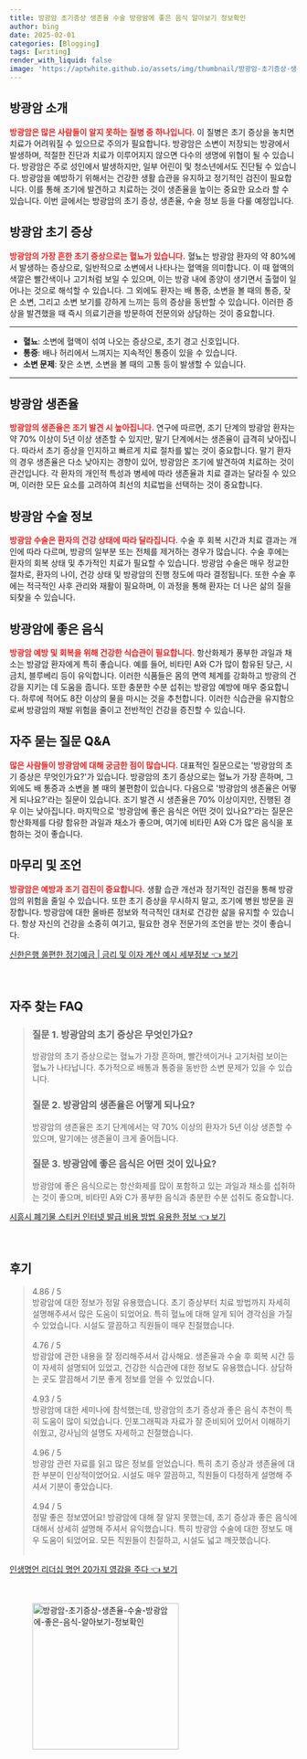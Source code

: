 ```yaml
---
title: 방광암 초기증상 생존율 수술 방광암에 좋은 음식 알아보기 정보확인
author: bing
date: 2025-02-01
categories: [Blogging]
tags: [writing]
render_with_liquid: false
image: 'https://aptwhite.github.io/assets/img/thumbnail/방광암-초기증상-생존율-수술-방광암에-좋은-음식-알아보기-정보확인.webp'
---
```



<h2 id='방광암_소개'>방광암 소개</h2>

<p><b><span style="color: #ee2323;">방광암은 많은 사람들이 알지 못하는 질병 중 하나입니다.</span></b> 이 질병은 초기 증상을 놓치면 치료가 어려워질 수 있으므로 주의가 필요합니다. 방광암은 소변이 저장되는 방광에서 발생하며, 적절한 진단과 치료가 이루어지지 않으면 다수의 생명에 위협이 될 수 있습니다. 방광암은 주로 성인에서 발생하지만, 일부 어린이 및 청소년에서도 진단될 수 있습니다. 방광암을 예방하기 위해서는 건강한 생활 습관을 유지하고 정기적인 검진이 필요합니다. 이를 통해 조기에 발견하고 치료하는 것이 생존율을 높이는 중요한 요소라 할 수 있습니다. 이번 글에서는 방광암의 초기 증상, 생존율, 수술 정보 등을 다룰 예정입니다.</p>

<h2 id='방광암_초기_증상'>방광암 초기 증상</h2>

<p><b><span style="color: #ee2323;">방광암의 가장 흔한 초기 증상으로는 혈뇨가 있습니다.</span></b> 혈뇨는 방광암 환자의 약 80%에서 발생하는 증상으로, 일반적으로 소변에서 나타나는 혈액을 의미합니다. 이 때 혈액의 색깔은 빨간색이나 고기처럼 보일 수 있으며, 이는 방광 내에 종양이 생기면서 출혈이 일어나는 것으로 해석할 수 있습니다. 그 외에도 환자는 배 통증, 소변을 볼 때의 통증, 잦은 소변, 그리고 소변 보기를 강하게 느끼는 등의 증상을 동반할 수 있습니다. 이러한 증상을 발견했을 때 즉시 의료기관을 방문하여 전문의와 상담하는 것이 중요합니다.</p>

<hr />

<ul>
    <li><b>혈뇨</b>: 소변에 혈액이 섞여 나오는 증상으로, 초기 경고 신호입니다.</li>
    <li><b>통증</b>: 배나 허리에서 느껴지는 지속적인 통증이 있을 수 있습니다.</li>
    <li><b>소변 문제</b>: 잦은 소변, 소변을 볼 때의 고통 등이 발생할 수 있습니다.</li>
</ul>

<hr />

<h2 id='방광암_생존율'>방광암 생존율</h2>

<p><b><span style="color: #ee2323;">방광암의 생존율은 조기 발견 시 높아집니다.</span></b> 연구에 따르면, 조기 단계의 방광암 환자는 약 70% 이상이 5년 이상 생존할 수 있지만, 말기 단계에서는 생존율이 급격히 낮아집니다. 따라서 초기 증상을 인지하고 빠르게 치료 절차를 밟는 것이 중요합니다. 말기 환자의 경우 생존율은 다소 낮아지는 경향이 있어, 방광암은 조기에 발견하여 치료하는 것이 관건입니다. 각 환자의 개인적 특성과 병세에 따라 생존율과 치료 결과는 달라질 수 있으며, 이러한 모든 요소를 고려하여 최선의 치료법을 선택하는 것이 중요합니다.</p>

<h2 id='방광암_수술_정보'>방광암 수술 정보</h2>

<p><b><span style="color: #ee2323;">방광암 수술은 환자의 건강 상태에 따라 달라집니다.</span></b> 수술 후 회복 시간과 치료 결과는 개인에 따라 다르며, 방광의 일부분 또는 전체를 제거하는 경우가 많습니다. 수술 후에는 환자의 회복 상태 및 추가적인 치료가 필요할 수 있습니다. 방광암 수술은 매우 정교한 절차로, 환자의 나이, 건강 상태 및 방광암의 진행 정도에 따라 결정됩니다. 또한 수술 후에는 적극적인 사후 관리와 재활이 필요하며, 이 과정을 통해 환자는 더 나은 삶의 질을 되찾을 수 있습니다.</p>

<h2 id='방광암에_좋은_음식'>방광암에 좋은 음식</h2>

<p><b><span style="color: #ee2323;">방광암 예방 및 회복을 위해 건강한 식습관이 필요합니다.</span></b> 항산화제가 풍부한 과일과 채소는 방광암 환자에게 특히 좋습니다. 예를 들어, 비타민 A와 C가 많이 함유된 당근, 시금치, 블루베리 등이 유익합니다. 이러한 식품들은 몸의 면역 체계를 강화하고 방광의 건강을 지키는 데 도움을 줍니다. 또한 충분한 수분 섭취는 방광암 예방에 매우 중요합니다. 하루에 적어도 8잔 이상의 물을 마시는 것을 추천합니다. 이러한 식습관을 유지함으로써 방광암의 재발 위험을 줄이고 전반적인 건강을 증진할 수 있습니다.</p>

<h2 id='자주_묻는_질문_QNA'>자주 묻는 질문 Q&A</h2>

<p><b><span style="color: #ee2323;">많은 사람들이 방광암에 대해 궁금한 점이 많습니다.</span></b> 대표적인 질문으로는 '방광암의 초기 증상은 무엇인가요?'가 있습니다. 방광암의 초기 증상으로는 혈뇨가 가장 흔하며, 그 외에도 배 통증과 소변을 볼 때의 불편함이 있습니다. 다음으로 '방광암의 생존율은 어떻게 되나요?'라는 질문이 있습니다. 조기 발견 시 생존율은 70% 이상이지만, 진행된 경우 이는 낮아집니다. 마지막으로 '방광암에 좋은 음식은 어떤 것이 있나요?'라는 질문은 항산화제를 다량 함유한 과일과 채소가 좋으며, 여기에 비타민 A와 C가 많은 음식을 포함하는 것이 좋습니다.</p>

<h2 id='마무리_및_조언'>마무리 및 조언</h2>

<p><b><span style="color: #ee2323;">방광암은 예방과 조기 검진이 중요합니다.</span></b> 생활 습관 개선과 정기적인 검진을 통해 방광암의 위험을 줄일 수 있습니다. 또한 초기 증상을 무시하지 말고, 조기에 병원 방문을 권장합니다. 방광암에 대한 올바른 정보와 적극적인 대처로 건강한 삶을 유지할 수 있습니다. 항상 자신의 건강을 소중히 여기고, 필요한 경우 전문가의 조언을 받는 것이 좋습니다.</p>


<p><a class="click-button" title="신한은행 쏠편한 정기예금 | 금리 및 이자 계산 예시 세부정보" href="https://aptwhite.github.io/posts/%EC%8B%A0%ED%95%9C%EC%9D%80%ED%96%89-%EC%8F%A0%ED%8E%B8%ED%95%9C-%EC%A0%95%EA%B8%B0%EC%98%88%EA%B8%88-%EA%B8%88%EB%A6%AC-%EB%B0%8F-%EC%9D%B4%EC%9E%90-%EA%B3%84%EC%82%B0-%EC%98%88%EC%8B%9C-%EC%84%B8%EB%B6%80%EC%A0%95%EB%B3%B4/" rel="dofollow">신한은행 쏠편한 정기예금 | 금리 및 이자 계산 예시 세부정보 👈 보기</a></p><br>
<h2 id='자주_찾는_FAQ'>자주 찾는 FAQ</h2>
<div itemscope="" itemtype="https://schema.org/FAQPage">
<blockquote>
<div itemscope="" itemprop="mainEntity" itemtype="https://schema.org/Question">
<h3 itemprop="name">질문 1. 방광암의 초기 증상은 무엇인가요?</h3>
<div itemscope="" itemprop="acceptedAnswer" itemtype="https://schema.org/Answer">
<span itemprop="text">
<p>방광암의 초기 증상으로는 혈뇨가 가장 흔하며, 빨간색이거나 고기처럼 보이는 혈뇨가 나타납니다. 추가적으로 배통과 통증을 동반한 소변 문제가 있을 수 있습니다.</p>
</span>
</div>
</div>
<div itemscope="" itemprop="mainEntity" itemtype="https://schema.org/Question">
<h3 itemprop="name">질문 2. 방광암의 생존율은 어떻게 되나요?</h3>
<div itemscope="" itemprop="acceptedAnswer" itemtype="https://schema.org/Answer">
<span itemprop="text">
<p>방광암의 생존율은 조기 단계에서는 약 70% 이상의 환자가 5년 이상 생존할 수 있으며, 말기에는 생존율이 크게 줄어듭니다.</p>
</span>
</div>
</div>
<div itemscope="" itemprop="mainEntity" itemtype="https://schema.org/Question">
<h3 itemprop="name">질문 3. 방광암에 좋은 음식은 어떤 것이 있나요?</h3>
<div itemscope="" itemprop="acceptedAnswer" itemtype="https://schema.org/Answer">
<span itemprop="text">
<p>방광암에 좋은 음식으로는 항산화제를 많이 포함하고 있는 과일과 채소를 섭취하는 것이 좋으며, 비타민 A와 C가 풍부한 음식과 충분한 수분 섭취도 중요합니다.</p>
</span>
</div>
</div>
</blockquote>
</div>
<p><a class="click-button" title="시흥시 폐기물 스티커 인터넷 발급 비용 방법 유용한 정보" href="https://aptwhite.github.io/posts/%EC%8B%9C%ED%9D%A5%EC%8B%9C-%ED%8F%90%EA%B8%B0%EB%AC%BC-%EC%8A%A4%ED%8B%B0%EC%BB%A4-%EC%9D%B8%ED%84%B0%EB%84%B7-%EB%B0%9C%EA%B8%89-%EB%B9%84%EC%9A%A9-%EB%B0%A9%EB%B2%95-%EC%9C%A0%EC%9A%A9%ED%95%9C-%EC%A0%95%EB%B3%B4/" rel="dofollow">시흥시 폐기물 스티커 인터넷 발급 비용 방법 유용한 정보 👈 보기</a></p><br>
<h2 id='후기'>후기</h2>
<div itemscope itemtype="https://schema.org/Product">
  <blockquote>
  <div itemprop="review" itemscope itemtype="https://schema.org/Review">
      <div itemprop="reviewRating" itemscope itemtype="https://schema.org/Rating"> <span itemprop="ratingValue">4.86</span> / <span itemprop="bestRating">5</span> </div>
      <span itemprop="reviewBody">방광암에 대한 정보가 정말 유용했습니다. 초기 증상부터 치료 방법까지 자세히 설명해주셔서 많은 도움이 되었어요. 특히 혈뇨에 대해 알게 되어 경각심을 가질 수 있었습니다. 시설도 깔끔하고 직원들이 매우 친절했습니다.</span>
  </div>
  <br>
  <div itemprop="review" itemscope itemtype="https://schema.org/Review">
      <div itemprop="reviewRating" itemscope itemtype="https://schema.org/Rating"> <span itemprop="ratingValue">4.76</span> / <span itemprop="bestRating">5</span> </div>
      <span itemprop="reviewBody">방광암에 관한 내용을 잘 정리해주셔서 감사해요. 생존율과 수술 후 회복 시간 등이 자세히 설명되어 있었고, 건강한 식습관에 대한 정보도 유용했습니다. 상담하는 곳도 깔끔해서 기분 좋게 정보를 얻을 수 있었습니다.</span>
  </div>
  <br>
  <div itemprop="review" itemscope itemtype="https://schema.org/Review">
      <div itemprop="reviewRating" itemscope itemtype="https://schema.org/Rating"> <span itemprop="ratingValue">4.93</span> / <span itemprop="bestRating">5</span> </div>
      <span itemprop="reviewBody">방광암에 대한 세미나에 참석했는데, 방광암의 초기 증상과 좋은 음식 추천이 특히 도움이 많이 되었습니다. 인포그래픽과 자료가 잘 준비되어 있어서 이해하기 쉬웠고, 강사님의 설명도 자세하고 친절했습니다.</span>
  </div>
  <br>
  <div itemprop="review" itemscope itemtype="https://schema.org/Review">
      <div itemprop="reviewRating" itemscope itemtype="https://schema.org/Rating"> <span itemprop="ratingValue">4.96</span> / <span itemprop="bestRating">5</span> </div>
      <span itemprop="reviewBody">방광암 관련 자료를 읽고 많은 정보를 얻었습니다. 특히 초기 증상과 생존율에 대한 부분이 인상적이었어요. 시설도 매우 깔끔하고, 직원들이 다정하게 설명해 주셔서 기분이 좋았습니다.</span>
  </div>
  <br>
  <div itemprop="review" itemscope itemtype="https://schema.org/Review">
      <div itemprop="reviewRating" itemscope itemtype="https://schema.org/Rating"> <span itemprop="ratingValue">4.94</span> / <span itemprop="bestRating">5</span> </div>
      <span itemprop="reviewBody">정말 좋은 정보였어요! 방광암에 대해 잘 알지 못했는데, 초기 증상과 좋은 음식에 대해서 상세히 설명해 주셔서 유익했습니다. 특히 방광암 수술에 대한 정보도 매우 도움이 되었어요. 모든 직원들이 친절하고, 시설도 넓고 깨끗했습니다.</span>
  </div>
  <br>
  </blockquote>
</div>
<p><a class="click-button" title="인생명언 리더십 명언 20가지 영감을 주다" href="https://aptwhite.github.io/posts/%EC%9D%B8%EC%83%9D%EB%AA%85%EC%96%B8-%EB%A6%AC%EB%8D%94%EC%8B%AD-%EB%AA%85%EC%96%B8-20%EA%B0%80%EC%A7%80-%EC%98%81%EA%B0%90%EC%9D%84-%EC%A3%BC%EB%8B%A4/" rel="dofollow">인생명언 리더십 명언 20가지 영감을 주다 👈 보기</a></p><br>
<figure class="image"><img src="https://aptwhite.github.io/assets/img/thumbnail/방광암-초기증상-생존율-수술-방광암에-좋은-음식-알아보기-정보확인.webp" alt="방광암-초기증상-생존율-수술-방광암에-좋은-음식-알아보기-정보확인" width="256" height="256"></figure>